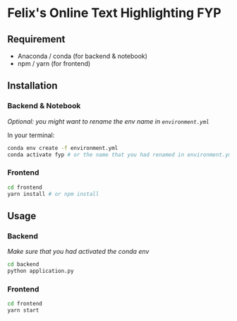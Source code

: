 # Felix's Online Text Highlighting FYP

## Requirement
- Anaconda / conda (for backend & notebook)
- npm / yarn (for frontend)

## Installation
### Backend & Notebook
*Optional: you might want to rename the env name in `environment.yml`*

In your terminal:

```bash
conda env create -f environment.yml
conda activate fyp # or the name that you had renamed in environment.yml
```

### Frontend
```bash
cd frontend
yarn install # or npm install
``` 

## Usage
### Backend
*Make sure that you had activated the conda env*

```bash
cd backend
python application.py
```

### Frontend
```bash
cd frontend
yarn start
```